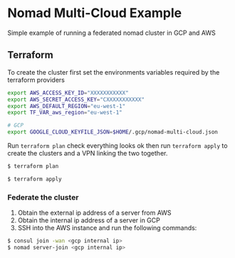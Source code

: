 # Nomad Multi-Cloud Example
Simple example of running a federated nomad cluster in GCP and AWS

## Terraform
To create the cluster first set the environments variables required by the terraform providers

```bash
export AWS_ACCESS_KEY_ID="XXXXXXXXXXX"
export AWS_SECRET_ACCESS_KEY="CXXXXXXXXXXX"
export AWS_DEFAULT_REGION="eu-west-1"
export TF_VAR_aws_region="eu-west-1"

# GCP
export GOOGLE_CLOUD_KEYFILE_JSON=$HOME/.gcp/nomad-multi-cloud.json
```

Run `terraform plan` check everything looks ok then run `terraform apply` to create the clusters and a VPN linking the two together.

```bash
$ terraform plan

$ terraform apply
```

### Federate the cluster
1. Obtain the external ip address of a server from AWS
1. Obtain the internal ip address of a server in GCP
1. SSH into the AWS instance and run the following commands:

```bash
$ consul join -wan <gcp internal ip>
$ nomad server-join <gcp internal ip>
```

